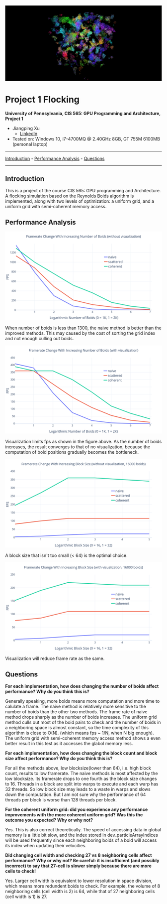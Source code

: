![boids](images/demo.gif)

Project 1 Flocking
====================

**University of Pennsylvania, CIS 565: GPU Programming and Architecture, Project 1**

* Jiangping Xu
  * [LinkedIn](https://www.linkedin.com/in/jiangping-xu-365b19134/)
* Tested on: Windows 10, i7-4700MQ @ 2.40GHz 8GB, GT 755M 6100MB (personal laptop)
_________________________________________________________________________
[Introduction](#artificial-life) - [Performance Analysis](#performance-analysis) - [Questions](#questions)
_________________________________________________________________________
## Introduction
This is a project of the course CIS 565: GPU programming and Architecture. A flocking simulation based on the Reynolds Boids algorithm is implemented, along with two levels of optimization: a uniform grid, and a uniform grid with semi-coherent memory access.

## Performance Analysis

![without visual, increasing boids](images/Framerate_Change_With_Increasing_Number_of_Boids_without_visualization.png)

When number of boids is less than 1300, the naive method is better than the improved methods. This may caused by the cost of sorting the grid index and not enough culling out boids.

![with visual, increasing boids](images/Framerate_Change_With_Increasing_Number_of_Boids_with_visualization.png)

Visualization limits fps as shown in the figure above. As the number of boids increases, the result converges to that of no visualization, because the computation of boid positions gradually becomes the bottleneck.

![without visual, increasing block size](images/Framerate_Change_With_Increasing_Block_Size_without_visualization_16000_boids.png)

A block size that isn't too small (< 64) is the optimal choice.

![with visual, increasing block size](images/Framerate_Change_With_Increasing_Block_Size_with_visualization_16000_boids.png)

Visualization will reduce frame rate as the same.

## Questions
<b>For each implementation, how does changing the number of boids affect performance? Why do you think this is?</b>

Generally speaking, more boids means more computation and more time to calulate a frame. The naive method is relatively more sensitive to the number of boids than the other two methods. The frame rate of naive method drops sharply as the number of boids increases. The uniform grid method culls out most of the boid pairs to check and the number of boids in a neighboring space is almost constant, so the time complexity of this algorithm is close to O(N). (which means fps ~ 1/N, when N big enough). The uniform grid with semi-coherent memory access method shows a even better result in this test as it accesses the glabol memory less.

<b>For each implementation, how does changing the block count and block size affect performance? Why do you think this is?</b>

For all the methods above, low blocksize(lower than 64), i.e. high block count, results to low framerate. The naive methods is most affected by the low blocksize. Its framerate drops to one fourth as the block size changes to 16. Threads in a block are split into warps to execute and each warp has 32 threads. So low block size may leads to a waste in warps and slows down the computation. But I am not sure why the performance of 64 threads per block is worse than 128 threads per block.

<b>For the coherent uniform grid: did you experience any performance improvements with the more coherent uniform grid? Was this the outcome you expected? Why or why not?</b>

Yes. This is also correct theoretically. The speed of accessing data in global memory is a little bit slow, and the index stored in dev_particleArrayIndices will be used frequently since each neighboring boids of a boid will access its index when updating their velocities.

<b>Did changing cell width and checking 27 vs 8 neighboring cells affect performance? Why or why not? Be careful: it is insufficient (and possibly incorrect) to say that 27-cell is slower simply because there are more cells to check!</b>

Yes. Larger cell width is equivalent to lower resolution in space division, which means more redundent boids to check. For example, the volume of 8 neighboring cells (cell width is 2) is 64, while that of 27 neighboring cells (cell width is 1) is 27.

<!--draft
no visual
  boids count 1 2 4 8 16 32 64 128
Naive fps   1370 790 300 84 22 5 1 0
Scattered fps 1140 880 490 210 114 63 25 9
coherent fps 1300 1000 760 520 360 160 80 36

with visual
  boids count 1 2 4 8 16 32 64 128
Naive fps   410 380 210 75 21 5 1 0
Scattered fps 360 360 270 180 110 56 23 9
coherent fps 390 360 360 300 215 120 70 32

no visual
(16000 boids)
blocksize 16 32 64 128 256 512
Naive fps 4 8 16 22 22 22
Scattered fps 80 100 115 115 115 115
coherent fps 190 270 360 360 350 340

with visual
(16000 boids)
blocksize 16 32 64 128 256 512
Naive fps 4 8 15 21 21 21
Scattered fps 75 85 110 110 110 110
coherent fps 150 190 220 215 210 210
-->
